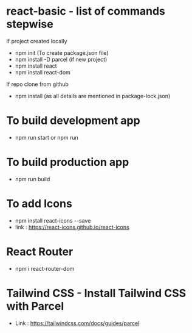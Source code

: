 # react-basic - list of commands stepwise

If project created locally

- npm init (To create package.json file)
- npm install -D parcel (if new project)
- npm install react
- npm install react-dom

If repo clone from github

- npm install (as all details are mentioned in package-lock.json)

# To build development app

- npm run start or npm run

# To build production app

- npm run build

# To add Icons

- npm install react-icons --save
- link : https://react-icons.github.io/react-icons

# React Router

- npm i react-router-dom

# Tailwind CSS - Install Tailwind CSS with Parcel

- Link : https://tailwindcss.com/docs/guides/parcel
